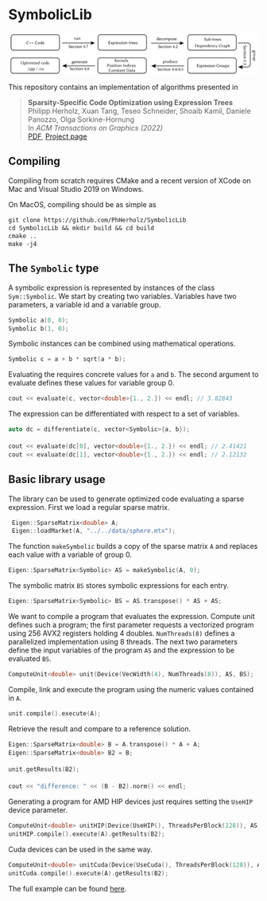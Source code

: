 # SymbolicLib

![teaser](flow.png)

This repository contains an implementation of algorithms presented in

> **Sparsity-Specific Code Optimization using Expression Trees**<br/>
> Philipp Herholz,  Xuan Tang, Teseo Schneider, Shoaib Kamil, Daniele Panozzo, Olga Sorkine-Hornung<br/>
> In *ACM Transactions on Graphics (2022)*<br/>
> [PDF](https://igl.ethz.ch/projects/sscoet/sscoet_main.pdf),
> [Project page](https://igl.ethz.ch/projects/sscoet/)

## Compiling

Compiling from scratch requires CMake and a recent version of XCode on Mac and
Visual Studio 2019 on Windows.

On MacOS, compiling should be as simple as
```
git clone https://github.com/PhHerholz/SymbolicLib
cd SymbolicLib && mkdir build && cd build
cmake .. 
make -j4
```
## The `Symbolic` type

 A symbolic expression is represented by instances of the class `Sym::Symbolic`. We start by creating two variables. Variables have two parameters, a variable id and a variable group.

```cpp
Symbolic a(0, 0);
Symbolic b(1, 0);
```
Symbolic instances can be combined using mathematical operations.
```cpp 
Symbolic c = a + b * sqrt(a * b);
```
Evaluating the requires concrete values for `a` and `b`. The second argument to evaluate defines these values for variable group 0.
```cpp 
cout << evaluate(c, vector<double>{1., 2.}) << endl; // 3.82843
```
The expression can be differentiated with respect to a set of variables.
```cpp 
auto dc = differentiate(c, vector<Symbolic>{a, b});
   
cout << evaluate(dc[0], vector<double>{1., 2.}) << endl; // 2.41421
cout << evaluate(dc[1], vector<double>{1., 2.}) << endl; // 2.12132
```

## Basic library usage
The library can be used to generate optimized code evaluating a sparse expression. First we load a regular sparse matrix.
```cpp 
 Eigen::SparseMatrix<double> A;
 Eigen::loadMarket(A, "../../data/sphere.mtx");
```
The function `makeSymbolic` builds a copy of the sparse matrix `A` and replaces each value with a variable of group 0.
```cpp 
Eigen::SparseMatrix<Symbolic> AS = makeSymbolic(A, 0);
```
The symbolic matrix `BS` stores symbolic expressions for each entry.
```cpp
Eigen::SparseMatrix<Symbolic> BS = AS.transpose() * AS + AS;
```
We want to compile a program that evaluates the expression. Compute unit defines such a program; the first parameter requests a vectorized program using 256 AVX2 registers holding 4 doubles. `NumThreads(8)` defines a parallelized implementation using 8 threads. The next two parameters define the input variables of the program `AS` and the expression to be evaluated `BS`.
```cpp
ComputeUnit<double> unit(Device(VecWidth(4), NumThreads(8)), AS, BS);
```
 Compile, link and execute the program using the numeric values contained in `A`.
```cpp
unit.compile().execute(A);
```
 Retrieve the result and compare to a reference solution.
```cpp
Eigen::SparseMatrix<double> B = A.transpose() * A + A;
Eigen::SparseMatrix<double> B2 = B;

unit.getResults(B2);

cout << "difference: " << (B - B2).norm() << endl;
```
Generating a program for AMD HIP devices just requires setting the `UseHIP` device parameter.
```cpp
ComputeUnit<double> unitHIP(Device(UseHIP(), ThreadsPerBlock(128)), AS, BS);
unitHIP.compile().execute(A).getResults(B2);
```
Cuda devices can be used in the same way.
```cpp
ComputeUnit<double> unitCuda(Device(UseCuda(), ThreadsPerBlock(128)), AS, BS);
unitCuda.compile().execute(A).getResults(B2);
```
The full example can be found [here](https://github.com/PhHerholz/SymbolicLib/blob/main/examples/Tutorial/main.cpp).

